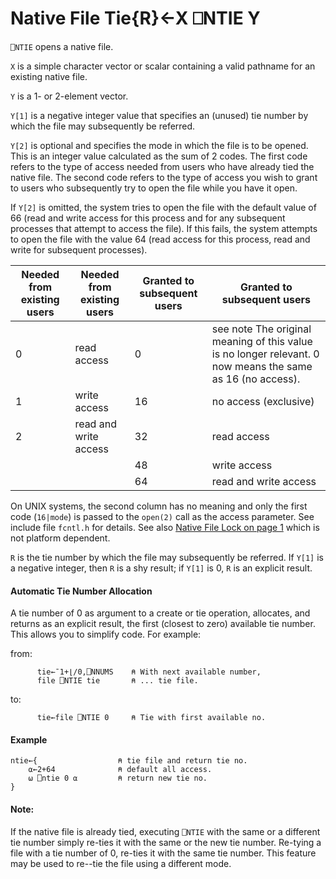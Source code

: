 




<h1 class="heading"><span class="name">Native File Tie</span><span class="command">{R}←X ⎕NTIE Y</span></h1>

`⎕NTIE` opens a native file.


`X` is a simple character vector or scalar containing a valid pathname for an existing native file.


`Y` is a 1- or 2-element vector.


`Y[1]` is a negative integer value that specifies an (unused) tie number by which the file may subsequently be referred.



`Y[2]` is optional and specifies the mode in which the file is to be opened.  This is an integer value calculated as the sum of 2 codes.  The first code refers to the type of access needed from users who have already tied the native file.  The second code refers to the type of access you wish to grant to users who subsequently try to open the file while you have it open.


If `Y[2]` is omitted, the system tries to open the file with the default value of 66 (read and write access for this process and for any subsequent processes that attempt to access the file). If this fails, the system attempts to open the file with the value 64 (read access for this process, read and write for subsequent processes).


| Needed from existing users | Needed from existing users | Granted to subsequent users | Granted to subsequent users |
| --- | --- | --- | ---  |
| 0 | read access | 0 | see note The original meaning of this value is no longer relevant. 0 now means the same as 16 (no access). |
| 1 | write access | 16 | no access (exclusive) |
| 2 | read and write access | 32 | read access |
|  |  | 48 | write access |
|  |  | 64 | read and write access |


On UNIX systems, the second column has no meaning and only the first code (`16|mode`) is passed to the `open(2)` call as the access parameter. See include file `fcntl.h` for details. See also [Native File Lock on page 1](nlock.md) which is not platform dependent.


`R` is the tie number by which the file may subsequently be referred. If `Y[1]` is a negative integer, then `R` is a shy result; if `Y[1]` is 0, `R` is an explicit result.

#### Automatic Tie Number Allocation


A tie number of 0 as argument to a create or tie operation, allocates, and returns as an explicit result, the first (closest to zero) available tie number. This allows you to simplify code. For example:


from:
```apl
      tie←¯1+⌊/0,⎕NNUMS    ⍝ With next available number,
      file ⎕NTIE tie       ⍝ ... tie file.
```


to:
```apl
      tie←file ⎕NTIE 0     ⍝ Tie with first available no.
```

#### Example
```apl
ntie←{                  ⍝ tie file and return tie no.
    ⍺←2+64              ⍝ default all access.
    ⍵ ⎕ntie 0 ⍺         ⍝ return new tie no.
}
```

#### Note:


If the native file is already tied, executing `⎕NTIE` with the same or a different tie number simply re-ties it with the same or the new tie number. Re-tying a file with a tie number of 0, re-ties it with the same tie number. This feature may be used to re--tie the file using a different mode.


